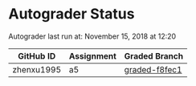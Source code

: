 # Autograder Status
Autograder last run at: November 15, 2018 at 12:20

| GitHub ID | Assignment | Graded Branch |
|-----------|------------|---------------|
| zhenxu1995 | a5 | [graded-f8fec1](https://github.com/Fall2018COMP401-001/a5-zhenxu1995/tree/graded-f8fec1) | 
